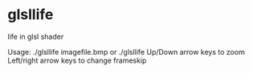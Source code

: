 glsllife
========

life in glsl shader

Usage: ./glsllife imagefile.bmp
	or ./glsllife
Up/Down arrow keys to zoom
Left/right arrow keys to change frameskip
